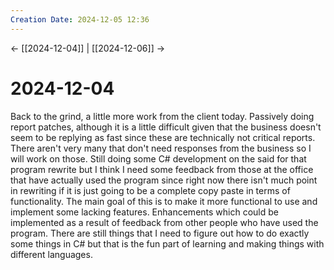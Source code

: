 ```yaml
---
Creation Date: 2024-12-05 12:36
---
```


<- [[2024-12-04]] | [[2024-12-06]]  ->

# 2024-12-04
Back to the grind, a little more work from the client today. Passively doing report patches, although it is a little difficult given that the business doesn't seem to be replying as fast since these are technically not critical reports. There aren't very many that don't need responses from the business so I will work on those. Still doing some C# development on the said for that program rewrite but I think I need some feedback from those at the office that have actually used the program since right now there isn't much point in rewriting if it is just going to be a complete copy paste in terms of functionality. The main goal of this is to make it more functional to use and implement some lacking features. Enhancements which could be implemented as a result of feedback from other people who have used the program. There are still things that I need to figure out how to do exactly some things in C# but that is the fun part of learning and making things with different languages. 